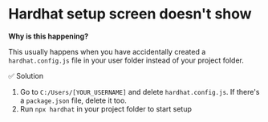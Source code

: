 # Hardhat setup screen doesn't show
**Why is this happening?**

This usually happens when you have accidentally created a `hardhat.config.js` file in your user folder instead of your project folder.

✅ Solution

1. Go to `C:/Users/[YOUR_USERNAME]` and delete `hardhat.config.js`. If there's a `package.json` file, delete it too.
2. Run `npx hardhat` in your project folder to start setup
